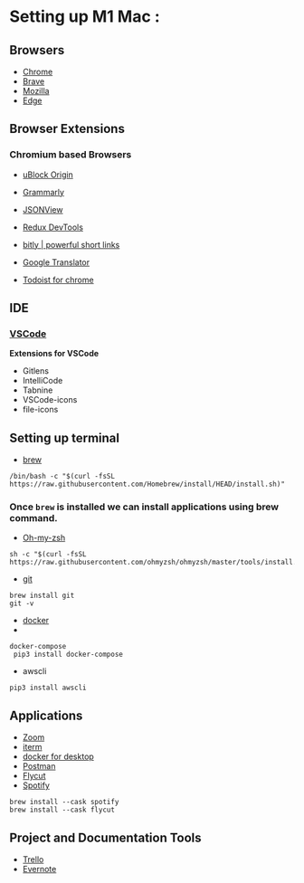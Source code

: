 # Setting up M1 Mac :

## Browsers
* [Chrome](https://www.google.com/chrome/)
* [Brave](https://brave.com/download/)
* [Mozilla](https://www.mozilla.org/en-US/firefox/new/)
* [Edge](https://www.microsoft.com/en-us/edge?ch&form=MA13FJ)

## Browser Extensions
### Chromium based Browsers
* [uBlock Origin](https://chrome.google.com/webstore/detail/ublock-origin/cjpalhdlnbpafiamejdnhcphjbkeiagm?hl=en)
* [Grammarly](https://chrome.google.com/webstore/detail/grammarly-for-chrome/kbfnbcaeplbcioakkpcpgfkobkghlhen)
* [JSONView](https://chrome.google.com/webstore/detail/jsonview/chklaanhfefbnpoihckbnefhakgolnmc)
* [Redux DevTools](https://chrome.google.com/webstore/detail/redux-devtools/lmhkpmbekcpmknklioeibfkpmmfibljd)

* [bitly | powerful short links](https://chrome.google.com/webstore/detail/bitly-powerful-short-link/iabeihobmhlgpkcgjiloemdbofjbdcic)
* [Google Translator](https://chrome.google.com/webstore/detail/google-translate/aapbdbdomjkkjkaonfhkkikfgjllcleb)
* [Todoist for chrome](https://chrome.google.com/webstore/detail/todoist-for-chrome/jldhpllghnbhlbpcmnajkpdmadaolakh)


## IDE
### [VSCode](https://code.visualstudio.com/docs/setup/mac)
**Extensions for VSCode**  
* Gitlens
* IntelliCode
* Tabnine
* VSCode-icons
* file-icons

## Setting up terminal 
* [brew](https://brew.sh/)
```
/bin/bash -c "$(curl -fsSL https://raw.githubusercontent.com/Homebrew/install/HEAD/install.sh)" 
```

### Once `brew` is installed we can install applications using brew command.

* [Oh-my-zsh](https://github.com/ohmyzsh/ohmyzsh)
```
sh -c "$(curl -fsSL https://raw.githubusercontent.com/ohmyzsh/ohmyzsh/master/tools/install.sh)"
```

* [git](https://git-scm.com/book/en/v2/Getting-Started-Installing-Git)
```
brew install git
git -v
```
* [docker](https://docs.docker.com/docker-for-mac/install/)
* 
```
docker-compose
 pip3 install docker-compose
```
* awscli
```
pip3 install awscli
```

## Applications
* [Zoom](https://zoom.us/download)
* [iterm](https://iterm2.com/)
* [docker for desktop](https://docs.docker.com/docker-for-mac/install/)
* [Postman](https://www.postman.com/downloads/)
* [Flycut](https://www.macupdate.com/app/mac/42134/flycut)
* [Spotify](https://open.spotify.com/)
```
brew install --cask spotify
brew install --cask flycut
```

## Project and Documentation Tools
* [Trello](https://trello.com/en/platforms)
* [Evernote](https://evernote.com/)